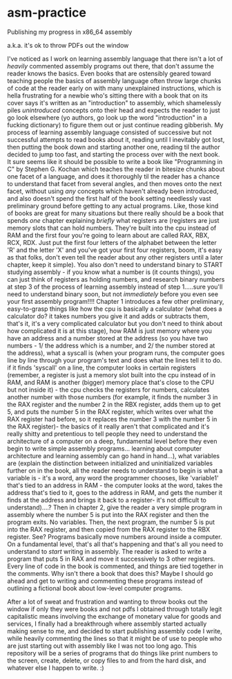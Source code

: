 # asm-practice
Publishing my progress in x86_64 assembly

a.k.a. it's ok to throw PDFs out the window

I've noticed as I work on learning assembly language that there isn't a lot of *heavily* commented assembly programs out there, that don't assume the reader knows the basics. Even books that are ostensibly geared toward teaching people the basics of assembly language often throw large chunks of code at the reader early on with many unexplained instructions, which is hella frustrating for a newbie who's sitting there with a book that on its cover says it's written as an "introduction" to assembly, which shamelessly piles *unintroduced* concepts onto their head and expects the reader to just go look elsewhere (yo authors, go look up the word "introduction" in a fucking dictionary) to figure them out or just continue reading gibberish. My process of learning assembly language consisted of successive but not successful attempts to read books about it, reading until I inevitably got lost, then putting the book down and starting another one, reading til the author decided to jump too fast, and starting the process over with the next book. It sure seems like it should be possible to write a book like "Programming in C" by Stephen G. Kochan which teaches the reader in bitesize chunks about one facet of a language, and does it thoroughly til the reader has a chance to understand that facet from several angles, and then moves onto the next facet, without using *any* concepts which haven't already been introduced, and also doesn't spend the first half of the book setting needlessly vast preliminary ground before getting to any actual programs. Like, those kind of books are great for many situations but there really should be a book that spends *one* chapter explaining *briefly* what registers are (registers are just memory slots that can hold numbers. They're built into the cpu instead of RAM and the first four you're going to learn about are called RAX, RBX, RCX, RDX. Just put the first four letters of the alphabet between the letter 'R' and the letter 'X' and you've got your first four registers, boom, it's easy as that folks, don't even tell the reader about any other registers until a later chapter, keep it simple). You also don't need to understand binary to START studying assembly - if you know what a number is (it counts things), you  can just think of registers as holding numbers, and research binary numbers at step 3 of the process of learning assembly instead of step 1.....sure you'll need to understand binary soon, but not *immediately* before you even see your first assembly program!!!! Chapter 1 introduces a few other preliminary, easy-to-grasp things like how the cpu is basically a calculator (what does a calculator do? it takes numbers you give it and adds or subtracts them, that's it, it's a very complicated calculator but you don't need to think about how complicated it is at this stage), how RAM is just memory where you have an address and a number stored at the address (so you have two numbers - 1/ the address which is a number, and 2/ the number stored at the address), what a syscall is (when your program runs, the computer goes line by line through your program's text and does what the lines tell it to do. if it finds 'syscall' on a line, the computer looks in certain registers (remember, a register is just a memory slot built into the cpu instead of in RAM, and RAM is another (bigger) memory place that's close to the CPU but not inside it) - the cpu checks the registers for numbers, calculates another number with those numbers (for example, it finds the number 3 in the RAX register and the number 2 in the RBX register, adds them up to get 5, and puts the number 5 in the RAX register, which writes over what the RAX register had before, so it replaces the number 3 with the number 5 in the RAX register)- the basics of it really aren't that complicated and it's really shitty and pretentious to tell people they need to understand the architecture of a computer on a deep, fundamental level before they even begin to write simple assembly programs... learning about computer architecture and learning assembly can go hand in hand...), what variables are (explain the distinction between initialized and uninitialized variables further on in the book, all the reader needs to understand to begin is what a variable is - it's a word, any word the programmer chooses, like 'variable1' that's tied to an address in RAM - the computer looks at the word, takes the address that's tied to it, goes to the address in RAM, and gets the number it finds at the address and brings it back to a register- it's not difficult to understand)....? Then in chapter 2, give the reader a very simple program in assembly where the number 5 is put into the RAX register and then the program exits. No variables. Then, the next program, the number 5 is put into the RAX register, and then copied from the RAX register to the RBX register. See? Programs basically move numbers around inside a computer. On a fundamental level, that's all that's happening and that's all you need to understand to *start* writing in assembly. The reader is asked to write a program that puts 5 in RAX and move it successively to 3 other registers. Every line of code in the book is commented, and things are tied together in the comments. Why isn't there a book that does this? Maybe I should go ahead and get to writing and commenting these programs instead of outlining a fictional book about low-level computer programs. 

After a lot of sweat and frustration and wanting to throw books out the window if only they were books and not pdfs I obtained through totally legit capitalistic means involving the exchange of monetary value for goods and services, I finally had a breakthrough where assembly started actually making sense to me, and decided to start publishing assembly code I write, while heavily commenting the lines so that it might be of use to people who are just starting out with assembly like I was not too long ago. This repository will be a series of programs that do things like print numbers to the screen, create, delete, or copy files to and from the hard disk, and whatever else I happen to write. :)
